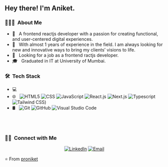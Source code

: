<h2> Hey there! I'm Aniket.</h2>

<h3> 👨🏻‍💻 &nbsp;About Me </h3>

- 🤔 &nbsp; A frontend reactjs developer with a passion for creating functional, and user-centered digital experiences.
- 🌱 &nbsp; With almost 1 years of experience in the field. I am always looking for new and innovative ways to bring my clients’ visions to life.
- 💼 &nbsp; Looking for a job as a frontend ractjs developer.
- 🎓 &nbsp; Graduated in IT at University of Mumbai.

<h3> 🛠 &nbsp;Tech Stack</h3>

- 💻 &nbsp;
- 🌐 &nbsp;
  ![HTML5](https://img.shields.io/badge/-HTML5-333333?style=flat&logo=HTML5)
  ![CSS](https://img.shields.io/badge/-CSS-333333?style=flat&logo=CSS3&logoColor=1572B6)
  ![JavaScript](https://img.shields.io/badge/-JavaScript-333333?style=flat&logo=javascript)
  ![React.js](https://img.shields.io/badge/-React-333333?style=flat&logo=react)
  ![Next.js](https://img.shields.io/badge/-Next.js-333333?style=flat&logo=next.js)
  ![Typescript](https://img.shields.io/badge/-Typescript-333333?style=flat&logo=typescript)
   ![Tailwind CSS](https://img.shields.io/badge/-TailwindCss-333333?style=flat&logo=tailwindcss))
- 🛢 &nbsp;
  ![Git](https://img.shields.io/badge/-Git-333333?style=flat&logo=git)
  ![GitHub](https://img.shields.io/badge/-GitHub-333333?style=flat&logo=github)
  ![Visual Studio Code](https://img.shields.io/badge/-Visual%20Studio%20Code-333333?style=flat&logo=visual-studio-code&logoColor=007ACC)

<br/>

<br/>

<h3> 🤝🏻 &nbsp;Connect with Me </h3>

<p align="center">
<a href="https://www.linkedin.com/in/the-aniket-gupta/"><img alt="LinkedIn" src="https://img.shields.io/badge/LinkedIn-the%20aniket%20gupta-blue?style=flat-square&logo=linkedin"></a>
<a href="mailto:aniketgupta1368@gmail.com"><img alt="Email" src="https://img.shields.io/badge/Email-theaniketguptadev@gmail.com-blue?style=flat-square&logo=gmail"></a>
</p>

⭐️ From [proniket](https://github.com/proniket)
